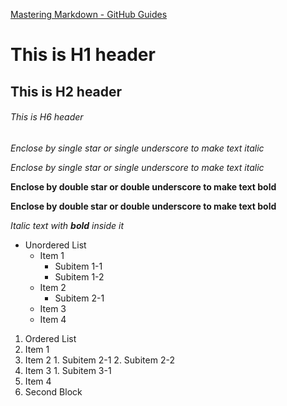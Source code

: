 [Mastering Markdown - GitHub Guides](https://guides.github.com/features/mastering-markdown/)

# This is H1 header

## This is H2 header

###### This is H6 header

*Enclose by single star or single underscore to make text italic*

_Enclose by single star or single underscore to make text italic_

**Enclose by double star or double underscore to make text bold**

__Enclose by double star or double underscore to make text bold__

*Italic text with __bold__ inside it*

* Unordered List
  * Item 1
    * Subitem 1-1
    * Subitem 1-2
  * Item 2
    * Subitem 2-1
  * Item 3
  * Item 4

1. Ordered List
  1. Item 1
  2. Item 2
    1. Subitem 2-1
    2. Subitem 2-2
  3. Item 3
    1. Subitem 3-1
  4. Item 4
1. Second Block